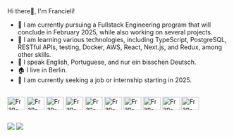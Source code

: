 ##

Hi there👋, I'm Francieli!

- 🔭 I am currently pursuing a Fullstack Engineering program that will conclude in February 2025, while also working on several projects.  
- 🌱 I am learning various technologies, including TypeScript, PostgreSQL, RESTful APIs, testing, Docker, AWS, React, Next.js, and Redux, among other skills.  
- 💬 I speak English, Portuguese, and nur ein bisschen Deutsch.  
- 🏠 I live in Berlin.  
- 📌 I am currently seeking a job or internship starting in 2025.  
  
##

<div style="display: inline_block">
  <img align="center" alt="Fran-Js" height="30" width="40" src="https://cdn.jsdelivr.net/gh/devicons/devicon/icons/javascript/javascript-original.svg" >
  <img align="center" alt="Fran-Ts" height="30" width="40" src="https://cdn.jsdelivr.net/gh/devicons/devicon/icons/typescript/typescript-plain.svg" />
  <img align="center" alt="Fran-React" height="30" width="40" src="https://cdn.jsdelivr.net/gh/devicons/devicon@latest/icons/react/react-original-wordmark.svg" >        
  <img align="center" alt="Fran-HTML" height="30" width="40" src="https://cdn.jsdelivr.net/gh/devicons/devicon@latest/icons/html5/html5-plain-wordmark.svg" >
  <img align="center" alt="Fran-CSS" height="30" width="40" src="https://cdn.jsdelivr.net/gh/devicons/devicon@latest/icons/html5/html5-plain-wordmark.svg" >
  <img align="center" alt="Fran-Node" height="30" width="40" src="https://cdn.jsdelivr.net/gh/devicons/devicon@latest/icons/nodejs/nodejs-plain-wordmark.svg" >
  <img align="center" alt="Fran-Mongo" height="30" width="40" src="https://cdn.jsdelivr.net/gh/devicons/devicon@latest/icons/mongodb/mongodb-plain-wordmark.svg" >
  <img align="center" alt="Fran-PostgreSQL" height="30" width="40" src="https://cdn.jsdelivr.net/gh/devicons/devicon@latest/icons/postgresql/postgresql-plain-wordmark.svg" >
  <img align="center" alt="Fran-Docker" height="30" width="40" src="https://cdn.jsdelivr.net/gh/devicons/devicon@latest/icons/docker/docker-plain-wordmark.svg" >
  <img align="center" alt="Fran-AWS" height="30" width="40" src="https://cdn.jsdelivr.net/gh/devicons/devicon@latest/icons/amazonwebservices/amazonwebservices-plain-wordmark.svg" >
          
</div>

##

<div>
  <a href="https://www.linkedin.com/in/francieli-sauthier-frontend/" target="_blank"><img src="https://img.shields.io/badge/LinkedIn-0077B5?style=for-the-badge&logo=linkedin&logoColor=white" target="_blank"></a>
  <a href="mailto:francieli.sauthier@gmail.com" target="_blank"><img src="https://img.shields.io/badge/Gmail-D14836?style=for-the-badge&logo=gmail&logoColor=white" target="_blank"></a>
</div>
